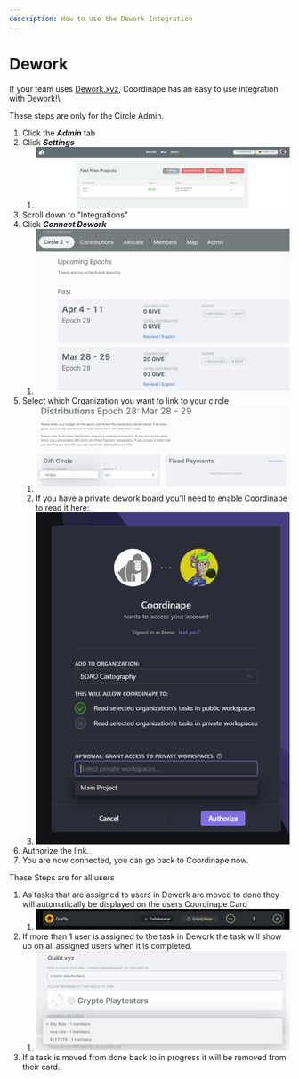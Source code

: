```yaml
---
description: How to use the Dework Integration
---
```


# Dework

If your team uses [Dework.xyz](https://dework.xyz/), Coordinape has an easy to use integration with Dework!\\

These steps are only for the Circle Admin.

1. Click the _**Admin**_ tab
2. Click _**Settings**_
   1. ![](<../../.gitbook/assets/image (11) (1).png>)
3. Scroll down to "Integrations"
4. Click _**Connect Dework**_
   1. ![](<../../.gitbook/assets/image (21).png>)
5. Select which Organization you want to link to your circle
   1. ![](<../../.gitbook/assets/image (23).png>)
   2. If you have a private dework board you'll need to enable Coordinape to read it here:
   3. ![](<../../.gitbook/assets/image (7).png>)
6. Authorize the link.
7. You are now connected, you can go back to Coordinape now.

These Steps are for all users

1. As tasks that are assigned to users in Dework are moved to done they will automatically be displayed on the users Coordinape Card
   1. ![](<../../.gitbook/assets/image (39).png>)
2. If more than 1 user is assigned to the task in Dework the task will show up on all assigned users when it is completed.
   1. ![](<../../.gitbook/assets/image (25).png>)
3. If a task is moved from done back to in progress it will be removed from their card.

